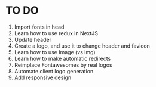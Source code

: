 # TO DO

1. Import fonts in head
2. Learn how to use redux in NextJS
3. Update header
4. Create a logo, and use it to change header and favicon
5. Learn how to use Image (vs img)
6. Learn how to make automatic redirects
7. Reimplace Fontawesomes by real logos
8. Automate client logo generation
9. Add responsive design
